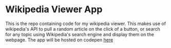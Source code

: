 # Wikipedia Viewer App

This is the repo containing code for my wikipedia viewer. This makes use of wikipedia's API to pull a random article on the click of a button, or search for any topic using Wikipedia's search engine and display them on the webpage. The app will be hosted on codepen [here](https://codepen.io/elefun/pen/oxGrgx)
